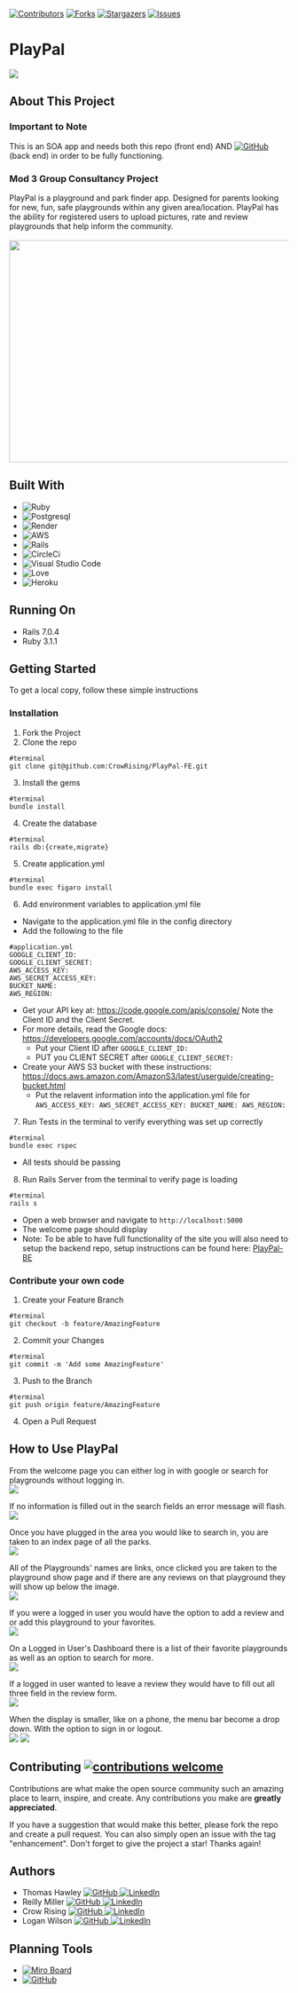 [![Contributors](https://img.shields.io/github/contributors/CrowRising/PlayPal-FE.svg)](https://github.com/CrowRising/PlayPal-FE/graphs/contributors)
[![Forks](https://img.shields.io/github/forks/CrowRising/PlayPal-FE.svg)](https://github.com/CrowRising/PlayPal-FE/forks)
[![Stargazers](https://img.shields.io/github/stars/CrowRising/PlayPal-FE.svg)](https://github.com/CrowRising/PlayPal-FE/stargazers)
[![Issues](https://img.shields.io/github/issues/CrowRising/PlayPal-FE.svg)](https://github.com/CrowRising/PlayPal-FE/issues)

# PlayPal

![](app/assets/images/Colorful%20Cute%20Rainbow%20Baby%20Clothes%20Logo.png)

## About This Project
### Important to Note
This is an SOA app and needs both this repo (front end) AND [![GitHub](https://img.shields.io/badge/GitHub-100000?style=for-the-badge&logo=github&logoColor=white) ](https://github.com/CrowRising/PlayPal-FE) (back end) in order to be fully functioning.

### Mod 3 Group Consultancy Project
PlayPal is a playground and park finder app. Designed for parents looking for new, fun, safe playgrounds within any given area/location. PlayPal has the ability for registered users to upload pictures, rate and review playgrounds that help inform the community.
<br><br>
                                                  <img src="https://www.miracle-recreation.com/content/uploads/2018/11/Image-Header_Park.jpg.webp" width="600" height="400">
                                                                                           
                                                  
## Built With
* ![Ruby](https://img.shields.io/badge/ruby-%23CC342D.svg?style=for-the-badge&logo=ruby&logoColor=white)
* ![Postgresql](https://img.shields.io/badge/PostgreSQL-316192?style=for-the-badge&logo=postgresql&logoColor=white)
* ![Render](https://img.shields.io/badge/Render-%46E3B7.svg?style=for-the-badge&logo=render&logoColor=white)
* ![AWS](https://img.shields.io/badge/AWS-%23FF9900.svg?style=for-the-badge&logo=amazon-aws&logoColor=white)
* ![Rails](https://img.shields.io/badge/rails-%23CC0000.svg?style=for-the-badge&logo=ruby-on-rails&logoColor=white)
* ![CircleCi](https://img.shields.io/badge/circleci-343434?style=for-the-badge&logo=circleci&logoColor=white)
* ![Visual Studio Code](https://img.shields.io/badge/Visual%20Studio%20Code-0078d7.svg?style=for-the-badge&logo=visual-studio-code&logoColor=white)
* ![Love](https://ForTheBadge.com/images/badges/built-with-love.svg)
* ![Heroku](https://img.shields.io/badge/Heroku-430098?style=for-the-badge&logo=heroku&logoColor=white)


## Running On
  - Rails 7.0.4
  - Ruby 3.1.1

## <b>Getting Started</b>

To get a local copy, follow these simple instructions

### <b>Installation</b>

1. Fork the Project
2. Clone the repo 
``` 
#terminal
git clone git@github.com:CrowRising/PlayPal-FE.git 
```
3. Install the gems
```
#terminal
bundle install
```
4. Create the database
```
#terminal
rails db:{create,migrate}
```
5. Create application.yml
```
#terminal
bundle exec figaro install
```
6. Add environment variables to application.yml file
  - Navigate to the application.yml file in the config directory
  - Add the following to the file
``` 
#application.yml
GOOGLE_CLIENT_ID: 
GOOGLE_CLIENT_SECRET:
AWS_ACCESS_KEY: 
AWS_SECRET_ACCESS_KEY: 
BUCKET_NAME: 
AWS_REGION: 
```
- Get your API key at: https://code.google.com/apis/console/ Note the Client ID and the Client Secret.
- For more details, read the Google docs: https://developers.google.com/accounts/docs/OAuth2
  - Put your Client ID after `GOOGLE_CLIENT_ID:`
  - PUT you CLIENT SECRET after `GOOGLE_CLIENT_SECRET:`
- Create your AWS S3 bucket with these instructions: https://docs.aws.amazon.com/AmazonS3/latest/userguide/creating-bucket.html
  - Put the relavent information into the application.yml file for `AWS_ACCESS_KEY: AWS_SECRET_ACCESS_KEY: BUCKET_NAME: AWS_REGION:` 

7. Run Tests in the terminal to verify everything was set up correctly
```
#terminal
bundle exec rspec
```
- All tests should be passing
8. Run Rails Server from the terminal to verify page is loading
```
#terminal
rails s
```
- Open a web browser and navigate to `http://localhost:5000`
- The welcome page should display
- Note: To be able to have full functionality of the site you will also need to setup the backend repo, setup instructions can be found here: [PlayPal-BE](https://github.com/CrowRising/PlayPal-BE)

### <b>Contribute your own code</b>
1. Create your Feature Branch 
```
#terminal
git checkout -b feature/AmazingFeature
```
2. Commit your Changes 
```
#terminal
git commit -m 'Add some AmazingFeature' 
```
3. Push to the Branch 
```
#terminal
git push origin feature/AmazingFeature
```
4. Open a Pull Request


## How to Use PlayPal

From the welcome page you can either log in with google or search for playgrounds without logging in.  
![](app/assets/images/Screenshot%202023-06-08%20at%2014.00.09.png)

If no information is filled out in the search fields an error message will flash.  
![](app/assets/images/Screenshot%202023-06-08%20at%2014.07.02.png)

Once you have plugged in the area you would like to search in, you are taken to an index page of all the parks.  
![](app/assets/images/Screenshot%202023-06-08%20at%2014.02.33.png)

All of the Playgrounds' names are links, once clicked you are taken to the playground show page and if there are any reviews on that playground they will show up below the image.  
![](app/assets/images/Screenshot%202023-06-08%20at%2014.22.58.png)

If you were a logged in user you would have the option to add a review and or add this playground to your favorites.  
![](app/assets/images/Screenshot%202023-06-08%20at%2014.05.12.png)

On a Logged in User's Dashboard there is a list of their favorite playgrounds as well as an option to search for more.  
![](app/assets/images/Screenshot%202023-06-08%20at%2014.04.24.png)

If a logged in user wanted to leave a review they would have to fill out all three field in the review form.  
![](app/assets/images/Screenshot%202023-06-08%20at%2014.08.08.png)

When the display is smaller, like on a phone, the menu bar become a drop down. With the option to sign in or logout.  
![](app/assets/images/Screenshot%202023-06-08%20at%2014.04.04.png)
![](app/assets/images/Screenshot%202023-06-08%20at%2014.06.15.png)

## Contributing  [![contributions welcome](https://img.shields.io/badge/contributions-welcome-brightgreen.svg?style=flat)](https://github.com/CrowRising/PlayPal-FE/issues)
Contributions are what make the open source community such an amazing place to learn, inspire, and create. Any contributions you make are **greatly appreciated**.

If you have a suggestion that would make this better, please fork the repo and create a pull request. You can also simply open an issue with the tag "enhancement".
Don't forget to give the project a star! Thanks again!

## Authors
- Thomas Hawley [![GitHub](https://img.shields.io/badge/GitHub-100000?style=for-the-badge&logo=github&logoColor=white) ](https://github.com/thawley2)  [![LinkedIn](https://img.shields.io/badge/LinkedIn-0077B5?style=for-the-badge&logo=linkedin&logoColor=white) ](https://www.linkedin.com/in/thomas-hawley-901612123/)
- Reilly Miller [![GitHub](https://img.shields.io/badge/GitHub-100000?style=for-the-badge&logo=github&logoColor=white) ](https://github.com/rmiller220) [![LinkedIn](https://img.shields.io/badge/LinkedIn-0077B5?style=for-the-badge&logo=linkedin&logoColor=white) ](https://www.linkedin.com/in/reilly-miller-6b6131266/)
- Crow Rising [![GitHub](https://img.shields.io/badge/GitHub-100000?style=for-the-badge&logo=github&logoColor=white) ](https://github.com/CrowRising) [![LinkedIn](https://img.shields.io/badge/LinkedIn-0077B5?style=for-the-badge&logo=linkedin&logoColor=white) ](https://www.linkedin.com/in/crowrising/)
- Logan Wilson [![GitHub](https://img.shields.io/badge/GitHub-100000?style=for-the-badge&logo=github&logoColor=white) ]( https://github.com/Bluedevil667) [![LinkedIn](https://img.shields.io/badge/LinkedIn-0077B5?style=for-the-badge&logo=linkedin&logoColor=white) ](https://www.linkedin.com/in/logan-wilson-28422ba0/)

## Planning Tools
- [![Miro Board](https://img.shields.io/badge/Miro-050038?style=for-the-badge&logo=Miro&logoColor=white)](https://miro.com/app/board/uXjVMDHct-E=/)
- [![GitHub](https://img.shields.io/badge/GitHub-100000?style=for-the-badge&logo=github&logoColor=white) ](https://github.com/users/CrowRising/projects/5)
